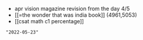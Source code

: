 - apr vision magazine revision from the day 4/5
- [[=the wonder that was india book]] (4961,5053)
- [[csat math c1 percentage]]

```query 2021-11-15 09:19
"2022-05-23"
```
